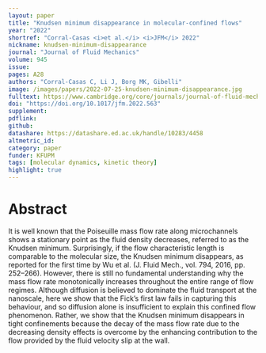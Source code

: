 ```yaml
---
layout: paper
title: "Knudsen minimum disappearance in molecular-confined flows"
year: "2022"
shortref: "Corral-Casas <i>et al.</i> <i>JFM</i> 2022"
nickname: knudsen-minimum-disappearance
journal: "Journal of Fluid Mechanics"
volume: 945 
issue: 
pages: A28
authors: "Corral-Casas C, Li J, Borg MK, Gibelli"
image: /images/papers/2022-07-25-knudsen-minimum-disappearance.jpg
fulltext: https://www.cambridge.org/core/journals/journal-of-fluid-mechanics/article/knudsen-minimum-disappearance-in-molecularconfined-flows/C8E5A09BE2D1075135DBD6C9B67B8BB0
doi: "https://doi.org/10.1017/jfm.2022.563" 
supplement:
pdflink: 
github:
datashare: https://datashare.ed.ac.uk/handle/10283/4458
altmetric_id: 
category: paper
funder: KFUPM
tags: [molecular dynamics, kinetic theory]
highlight: true
---
```


# Abstract 

It is well known that the Poiseuille mass flow rate along microchannels shows a stationary point as the fluid density decreases, referred to as the Knudsen minimum. Surprisingly, if the flow characteristic length is comparable to the molecular size, the Knudsen minimum disappears, as reported for the first time by Wu et al. (J. Fluid Mech., vol. 794, 2016, pp. 252–266). However, there is still no fundamental understanding why the mass flow rate monotonically increases throughout the entire range of flow regimes. Although diffusion is believed to dominate the fluid transport at the nanoscale, here we show that the Fick’s first law fails in capturing this behaviour, and so diffusion alone is insufficient to explain this confined flow phenomenon. Rather, we show that the Knudsen minimum disappears in tight confinements because the decay of the mass flow rate due to the decreasing density effects is overcome by the enhancing contribution to the flow provided by the fluid velocity slip at the wall.
